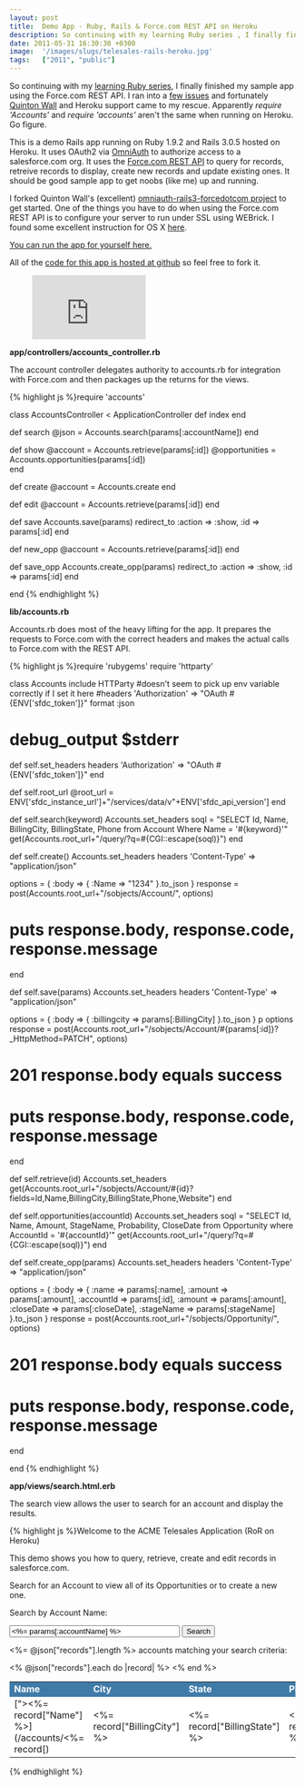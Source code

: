 ```yaml
---
layout: post
title:  Demo App - Ruby, Rails & Force.com REST API on Heroku
description: So continuing with my learning Ruby series , I finally finished my sample app using the Force.com REST API. I ran into a few issues and fortunately Quinton Wall  and Heroku support came to my rescue. Apparently require Accounts and require accounts arent the same when running on Heroku. Go figure. This is a demo Rails app running on Ruby 1.9.2 and Rails 3.0.5 hosted on Heroku. It uses OAuth2 via OmniAuth  to authorize access to a salesforce.com org. It uses the Force.com REST API to query for re
date: 2011-05-31 16:30:30 +0300
image:  '/images/slugs/telesales-rails-heroku.jpg'
tags:   ["2011", "public"]
---
```

<p>So continuing with my <a href="/category/ruby/">learning Ruby series</a>, I finally finished my sample app using the Force.com REST API. I ran into a <a href="http://boards.developerforce.com/t5/Perl-PHP-Python-Ruby-Development/Heroku-Crash-No-such-file-to-load-Accounts/td-p/275949">few issues</a> and fortunately <a href="http://twitter.com/quintonwall">Quinton Wall</a> and Heroku support came to my rescue. Apparently <em>require 'Accounts'</em> and <em>require 'accounts'</em> aren't the same when running on Heroku. Go figure.</p>
<p>This is a demo Rails app running on Ruby 1.9.2 and Rails 3.0.5 hosted on Heroku. It uses OAuth2 via <a href="https://github.com/intridea/omniauth">OmniAuth</a> to authorize access to a salesforce.com org. It uses the <a href="http://wiki.developerforce.com/index.php/Getting_Started_with_the_Force.com_REST_API">Force.com REST API</a> to query for records, retreive records to display, create new records and update existing ones. It should be good sample app to get noobs (like me) up and running.</p>
<p>I forked Quinton Wall's (excellent) <a href="https://github.com/quintonwall/omniauth-rails3-forcedotcom/wiki/Build-Mobile-Apps-in-the-Cloud-with-Omniauth,-Httparty-and-Force.com">omniauth-rails3-forcedotcom project</a> to get started. One of the things you have to do when using the Force.com REST API is to configure your server to run under SSL using WEBrick. I found some excellent instruction for OS X <a href="http://www.nearinfinity.com/blogs/chris_rohr/configuring_webrick_to_use_ssl.html">here</a>.</p>
<p><a href="https://telesales-rails.heroku.com/">You can run the app for yourself here.</a></p>
<p>All of the <a href="https://github.com/jeffdonthemic/Telesales-Rails">code for this app is hosted at github</a> so feel free to fork it.</p>
<figure class="kg-card kg-embed-card"><iframe width="200" height="113" src="https://www.youtube.com/embed/fRAaodh9jxQ?feature=oembed" frameborder="0" allow="accelerometer; autoplay; clipboard-write; encrypted-media; gyroscope; picture-in-picture" allowfullscreen></iframe></figure><p><strong>app/controllers/accounts_controller.rb</strong></p>
<p>The account controller delegates authority to accounts.rb for integration with Force.com and then packages up the returns for the views.</p>
{% highlight js %}require 'accounts'

class AccountsController < ApplicationController
 def index
 end

 def search
  @json = Accounts.search(params[:accountName])
 end

 def show
  @account = Accounts.retrieve(params[:id])
  @opportunities = Accounts.opportunities(params[:id])  
 end

 def create
 @account = Accounts.create
 end

 def edit
 @account = Accounts.retrieve(params[:id])
 end

 def save
  Accounts.save(params)
  redirect_to :action => :show, :id => params[:id]
 end 

 def new_opp 
  @account = Accounts.retrieve(params[:id])
 end

 def save_opp
  Accounts.create_opp(params)
  redirect_to :action => :show, :id => params[:id]
 end

end
{% endhighlight %}
<p><strong>lib/accounts.rb</strong></p>
<p>Accounts.rb does most of the heavy lifting for the app. It prepares the requests to Force.com with the correct headers and makes the actual calls to Force.com with the REST API.</p>
{% highlight js %}require 'rubygems'
require 'httparty'

class Accounts
 include HTTParty
 #doesn't seem to pick up env variable correctly if I set it here
 #headers 'Authorization' => "OAuth #{ENV['sfdc_token']}"
 format :json
 # debug_output $stderr

 def self.set_headers
  headers 'Authorization' => "OAuth #{ENV['sfdc_token']}"
 end

 def self.root_url
  @root_url = ENV['sfdc_instance_url']+"/services/data/v"+ENV['sfdc_api_version']
 end

 def self.search(keyword)
  Accounts.set_headers
  soql = "SELECT Id, Name, BillingCity, BillingState, Phone from Account Where Name = '#{keyword}'"
  get(Accounts.root_url+"/query/?q=#{CGI::escape(soql)}")
 end

 def self.create()
  Accounts.set_headers
  headers 'Content-Type' => "application/json"

  options = {
 :body => {
   :Name => "1234"
 }.to_json
  }
  response = post(Accounts.root_url+"/sobjects/Account/", options)
  # puts response.body, response.code, response.message
 end

 def self.save(params)
  Accounts.set_headers
  headers 'Content-Type' => "application/json"

  options = {
 :body => {
   :billingcity => params[:BillingCity]
 }.to_json
  }
  p options
  response = post(Accounts.root_url+"/sobjects/Account/#{params[:id]}?_HttpMethod=PATCH", options)
  # 201 response.body equals success
  # puts response.body, response.code, response.message
 end

 def self.retrieve(id)
  Accounts.set_headers
  get(Accounts.root_url+"/sobjects/Account/#{id}?fields=Id,Name,BillingCity,BillingState,Phone,Website") 
 end

 def self.opportunities(accountId)
  Accounts.set_headers
  soql = "SELECT Id, Name, Amount, StageName, Probability, CloseDate from Opportunity where AccountId = '#{accountId}'"
  get(Accounts.root_url+"/query/?q=#{CGI::escape(soql)}")
 end

 def self.create_opp(params)
  Accounts.set_headers
  headers 'Content-Type' => "application/json"

  options = {
 :body => {
   :name => params[:name],
   :amount => params[:amount],
   :accountId => params[:id],
   :amount => params[:amount],
   :closeDate => params[:closeDate],
   :stageName => params[:stageName]
 }.to_json
  }
  response = post(Accounts.root_url+"/sobjects/Opportunity/", options)
  # 201 response.body equals success
  # puts response.body, response.code, response.message
 end

end
{% endhighlight %}
<p><strong>app/views/search.html.erb</strong></p>
<p>The search view allows the user to search for an account and display the results.</p>
{% highlight js %}<span class="title">Welcome to the ACME Telesales Application (RoR on Heroku)</span>

<p>This demo shows you how to query, retrieve, create and edit records in salesforce.com.

Search for an Account to view all of its Opportunities or to create a new one.

<p/>
<form method="post" action="search">
 <span class="heading">Search by Account Name:</span><p/>
 <input type="text" name="accountName" value="<%= params[:accountName] %>" style="width: 300px"/>
 <input type="submit" value="Search"/>
</form>
<p/>

<span class="heading"><%= @json["records"].length %> accounts matching your search criteria:</span>

<p/>
<table border="0" cellspacing="1" cellpadding="5" bgcolor="#CCCCCC" width="50%">
<tr bgcolor="#407BA8">
 <td style="color: #ffffff; font-weight: bold;">Name</td>
 <td style="color: #ffffff; font-weight: bold;">City</td>
 <td style="color: #ffffff; font-weight: bold;">State</td>
 <td style="color: #ffffff; font-weight: bold;">Phone</td>
</tr>
<% @json["records"].each do |record| %>
 <tr style="background:#ffffff" onMouseOver="this.style.background='#eeeeee';" onMouseOut="this.style.background='#ffffff';">
  <td>["><%= record["Name"] %>](/accounts/<%= record[)</td>
  <td><%= record["BillingCity"] %></td>
  <td><%= record["BillingState"] %></td>
  <td><%= record["Phone"] %></td>
 </tr>
<% end %>
</table>
{% endhighlight %}

